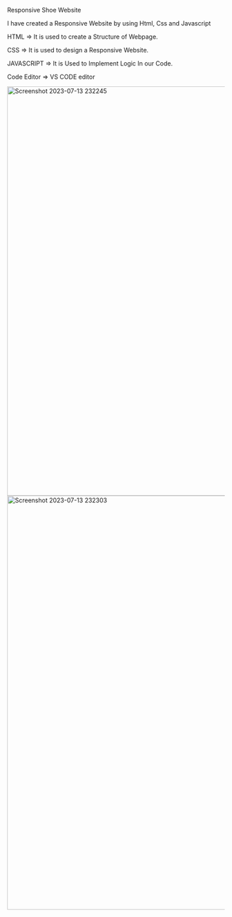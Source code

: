 Responsive Shoe Website

I have created a Responsive Website by using Html, Css and Javascript

HTML => It is used to create a Structure of Webpage.

CSS => It is used to design a Responsive Website.

JAVASCRIPT => It is Used to Implement Logic In our Code.

Code Editor => VS CODE editor


<img width="949" alt="Screenshot 2023-07-13 232245" src="https://github.com/AbhayXcoderx123/OIBSIP/assets/103772939/cf6a72df-3d2e-4d06-aad8-198395c0fff6">
<img width="960" alt="Screenshot 2023-07-13 232303" src="https://github.com/AbhayXcoderx123/OIBSIP/assets/103772939/1cddab73-1bb3-4a3f-8305-b4cb3fa26ff4">
